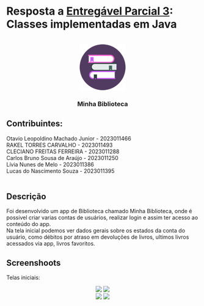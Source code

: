 # Resposta a [Entregável Parcial 3](https://ava.ufca.edu.br/mod/assign/view.php?id=9237): Classes implementadas em Java<BR/>

<!-- PROJECT LOGO -->
<br />
<div align="center">
  <a href="https://drive.google.com/drive/folders/16Zi184nW16NXDW3KQkFen8y63UBEVv2b">
    <img src="https://github.com/lucns-ufca/app-biblioteca/blob/master/app/src/main/res/drawable/app_icon.png" alt="Logo" width="120" height="120">
  </a>

  <h3 align="center">Minha Biblioteca</h3>
</div>


## Contribuintes:<BR/>
Otavio Leopoldino Machado Junior - 2023011466 <BR/>RAKEL TORRES CARVALHO - 2023011493<BR/>CLECIANO FREITAS FERREIRA - 2023011288<BR/>Carlos Bruno Sousa de Araújo - 2023011250<BR/>Lívia Nunes de Melo - 2023011386 <BR/>Lucas do Nascimento Souza - 2023011395<BR/><BR/>

## Descrição<br/>
Foi desenvolvido um app de Biblioteca chamado Minha Biblioteca, onde é possivel criar varias contas de usuários, realizar login e assim ter acesso ao conteúdo do app.<br/>
Na tela inicial podemos ver dados gerais sobre os estados da conta do usuário, como débitos por atraso em devoluções de livros, ultimos livros acessados via app, livros favoritos.

## Screenshoots<br/>
Telas iniciais:<br/>

<div align="center">
  <img src="https://github.com/user-attachments/assets/0a729623-32c4-477c-814c-e90c583afee5">
  <img src="https://github.com/user-attachments/assets/d4ee1336-1a5f-458e-b88a-fd64fa4cd432">
  <br/>
  <img src="https://github.com/user-attachments/assets/5c804b93-22b2-453d-9e88-3ff7877a1b9d">
  <img src="https://github.com/user-attachments/assets/b1314f8b-b39a-4e3a-80b1-50c14feddb55">
</div>
